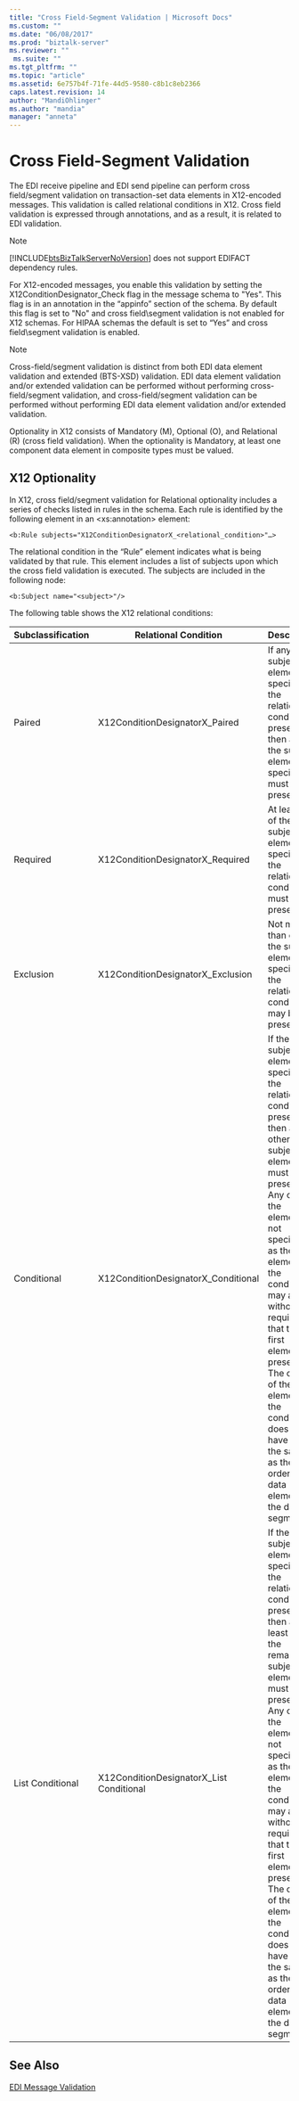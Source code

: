```yaml
---
title: "Cross Field-Segment Validation | Microsoft Docs"
ms.custom: ""
ms.date: "06/08/2017"
ms.prod: "biztalk-server"
ms.reviewer: ""
 ms.suite: ""
ms.tgt_pltfrm: ""
ms.topic: "article"
ms.assetid: 6e757b4f-71fe-44d5-9580-c8b1c8eb2366
caps.latest.revision: 14
author: "MandiOhlinger"
ms.author: "mandia"
manager: "anneta"
---
```

# Cross Field-Segment Validation
The EDI receive pipeline and EDI send pipeline can perform cross field/segment validation on transaction-set data elements in X12-encoded messages. This validation is called relational conditions in X12. Cross field validation is expressed through annotations, and as a result, it is related to EDI validation.  
  
> [!NOTE]
>  [!INCLUDE[btsBizTalkServerNoVersion](../includes/btsbiztalkservernoversion-md.md)] does not support EDIFACT dependency rules.  
  
 For X12-encoded messages, you enable this validation by setting the X12ConditionDesignator_Check flag in the message schema to "Yes". This flag is in an annotation in the “appinfo” section of the schema. By default this flag is set to "No" and cross field\segment validation is not enabled for X12 schemas. For HIPAA schemas the default is set to “Yes” and cross field\segment validation is enabled.  
  
> [!NOTE]
>  Cross-field/segment validation is distinct from both EDI data element validation and extended (BTS-XSD) validation. EDI data element validation and/or extended validation can be performed without performing cross-field/segment validation, and cross-field/segment validation can be performed without performing EDI data element validation and/or extended validation.  
  
 Optionality in X12 consists of Mandatory (M), Optional (O), and Relational (R) (cross field validation). When the optionality is Mandatory, at least one component data element in composite types must be valued.  
  
## X12 Optionality  
 In X12, cross field/segment validation for Relational optionality includes a series of checks listed in rules in the schema. Each rule is identified by the following element in an \<xs:annotation> element:  
  
```  
<b:Rule subjects="X12ConditionDesignatorX_<relational_condition>"…>  
```  
  
 The relational condition in the “Rule” element indicates what is being validated by that rule. This element includes a list of subjects upon which the cross field validation is executed. The subjects are included in the following node:  
  
```  
<b:Subject name="<subject>"/>  
```  
  
 The following table shows the X12 relational conditions:  
  
|Subclassification|Relational Condition|Description|  
|-----------------------|--------------------------|-----------------|  
|Paired|X12ConditionDesignatorX_Paired|If any of the subject elements specified in the relational condition is present, then all of the subject elements specified must be present.|  
|Required|X12ConditionDesignatorX_Required|At least one of the subject elements specified in the relational condition must be present.|  
|Exclusion|X12ConditionDesignatorX_Exclusion|Not more than one of the subject elements specified in the relational condition may be present.|  
|Conditional|X12ConditionDesignatorX_Conditional|If the first subject element specified in the relational condition is present, then all other subject elements must be present. Any or all of the elements not specified as the first element in the condition may appear without requiring that the first element be present. The order of the elements in the condition does not have to be the same as the order of the data elements in the data segments.|  
|List Conditional|X12ConditionDesignatorX_List Conditional|If the first subject element specified in the relational condition is present, then at least one of the remaining subject elements must be present. Any or all of the elements not specified as the first element in the condition may appear without requiring that the first element be present. The order of the elements in the condition does not have to be the same as the order of the data elements in the data segments.|  
  
## See Also  
 [EDI Message Validation](../core/edi-message-validation.md)